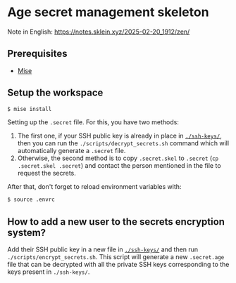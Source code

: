 # Age secret management skeleton

Note in English: https://notes.sklein.xyz/2025-02-20_1912/zen/

## Prerequisites

- [Mise](https://mise.jdx.dev/)

## Setup the workspace

```sh
$ mise install
```

Setting up the `.secret` file. For this, you have two methods:

1. The first one, if your SSH public key is already in place in [`./ssh-keys/`](./ssh-keys/), then
   you can run the `./scripts/decrypt_secrets.sh` command which will automatically generate a `.secret` file.
2. Otherwise, the second method is to copy `.secret.skel` to `.secret` (`cp .secret.skel .secret`) and
   contact the person mentioned in the file to request the secrets.

After that, don't forget to reload environment variables with:

```sh
$ source .envrc
```

## How to add a new user to the secrets encryption system?

Add their SSH public key in a new file in [`./ssh-keys/`](./ssh-keys/) and then run `./scripts/encrypt_secrets.sh`.
This script will generate a new `.secret.age` file that can be decrypted with all the private SSH keys corresponding to the keys present in `./ssh-keys/`.
